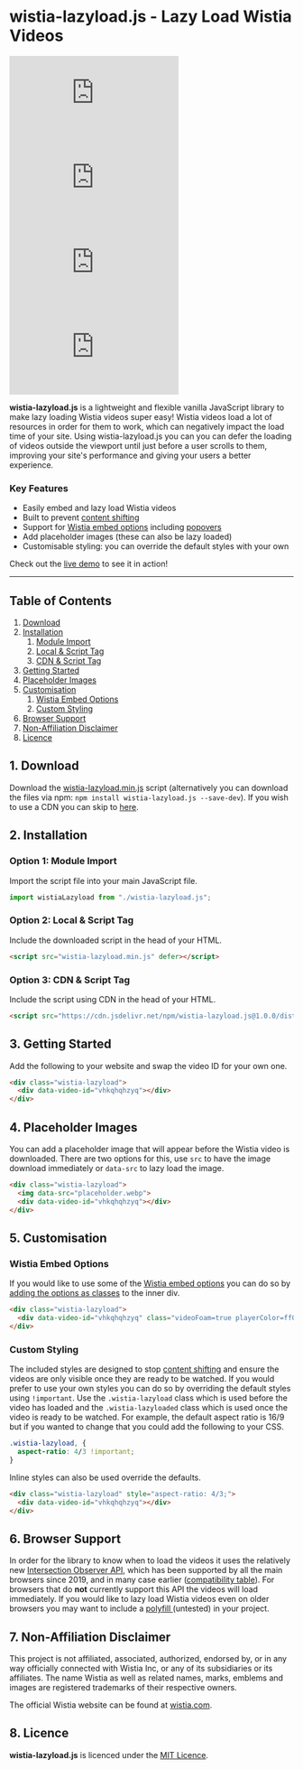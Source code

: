 # wistia-lazyload.js - Lazy Load Wistia Videos

![npm](https://img.shields.io/npm/v/wistia-lazyload.js) ![npm](https://badges.hiptest.com:/bundlephobia/min/wistia-lazyload.js) ![npm](https://img.shields.io/npm/dm/wistia-lazyload.js) ![npm](https://img.shields.io/npm/l/wistia-lazyload.js)

**wistia-lazyload.js** is a lightweight and flexible vanilla JavaScript library to make lazy loading Wistia videos super easy! Wistia videos load a lot of resources in order for them to work, which can negatively impact the load time of your site. Using wistia-lazyload.js you can you can defer the loading of videos outside the viewport until just before a user scrolls to them, improving your site's performance and giving your users a better experience.

### Key Features

* Easily embed and lazy load Wistia videos
* Built to prevent [content shifting](https://web.dev/cls/)
* Support for [Wistia embed options](https://wistia.com/support/developers/embed-options#list-of-all-options) including [popovers](https://wistia.com/support/developers/popover-customization#options)
* Add placeholder images (these can also be lazy loaded)
* Customisable styling: you can override the default styles with your own

Check out the [live demo](https://edbartholomew.github.io/wistia-lazyload.js) to see it in action!

---

## Table of Contents

1. [Download](#download)
2. [Installation](#installation)
	1. [Module Import](#installation-module-import)
	2. [Local & Script Tag](#installation-local-script-tag)
	3. [CDN & Script Tag](#installation-cdn-script-tag)
3. [Getting Started](#getting-started)
4. [Placeholder Images](#placeholder-images)
5. [Customisation](#customisation)
	1. [Wistia Embed Options](#wistia-embed-options)
	2. [Custom Styling](#custom-styling)
6. [Browser Support](#browser-support)
7. [Non-Affiliation Disclaimer](#non-affiliation-disclaimer)
8. [Licence](#licence)

<a name="installation"></a>

## 1. Download

Download the [wistia-lazyload.min.js](dist/wistia-lazyload.min.js) script (alternatively you can download the files via npm: ``npm install wistia-lazyload.js --save-dev``). If you wish to use a CDN you can skip to [here](#installation-cdn-script-tag).

## 2. Installation

<a name="installation-module-import"></a>

### Option 1: Module Import

Import the script file into your main JavaScript file.

```js
import wistiaLazyload from "./wistia-lazyload.js";
```

<a name="installation-local-script-tag"></a>

### Option 2: Local & Script Tag

Include the downloaded script in the head of your HTML.

```html
<script src="wistia-lazyload.min.js" defer></script>
```

<a name="installation-cdn-script-tag"></a>

### Option 3: CDN & Script Tag

Include the script using CDN in the head of your HTML.

```html
<script src="https://cdn.jsdelivr.net/npm/wistia-lazyload.js@1.0.0/dist/wistia-lazyload.min.js" defer></script>
```

<a name="getting-started"></a>

## 3. Getting Started

Add the following to your website and swap the video ID for your own one.

```html
<div class="wistia-lazyload">
  <div data-video-id="vhkqhqhzyq"></div>
</div>
```

<a name="placeholder-images"></a>

## 4. Placeholder Images

You can add a placeholder image that will appear before the Wistia video is downloaded. There are two options for this, use ``src`` to have the image download immediately or ``data-src`` to lazy load the image.

```html
<div class="wistia-lazyload">
  <img data-src="placeholder.webp">
  <div data-video-id="vhkqhqhzyq"></div>
</div>
```

<a name="customisation"></a>

## 5. Customisation

<a name="wistia-embed-options"></a>

### Wistia Embed Options

If you would like to use some of the [Wistia embed options](https://wistia.com/support/developers/embed-options#list-of-all-options) you can do so by [adding the options as classes](https://wistia.com/support/developers/embed-options#setting-options-on-standard-and-popover-embeds) to the inner div.

```html
<div class="wistia-lazyload">
  <div data-video-id="vhkqhqhzyq" class="videoFoam=true playerColor=ff0000"></div>
</div>
```

<a name="custom-styling"></a>

### Custom Styling

The included styles are designed to stop [content shifting](https://web.dev/cls/) and ensure the videos are only visible once they are ready to be watched. If you would prefer to use your own styles you can do so by overriding the default styles using ``!important``. Use the ``.wistia-lazyload`` class which is used before the video has loaded and the ``.wistia-lazyloaded`` class which is used once the video is ready to be watched. For example, the default aspect ratio is 16/9 but if you wanted to change that you could add the following to your CSS.

```css
.wistia-lazyload, {
  aspect-ratio: 4/3 !important;
}
```

Inline styles can also be used override the defaults.

```html
<div class="wistia-lazyload" style="aspect-ratio: 4/3;">
  <div data-video-id="vhkqhqhzyq"></div>
</div>
```

<a name="browser-support"></a>

## 6. Browser Support

In order for the library to know when to load the videos it uses the relatively new [Intersection Observer API](https://developer.mozilla.org/en-US/docs/Web/API/Intersection_Observer_API), which has been supported by all the main browsers since 2019, and in many case earlier ([compatibility table](https://developer.mozilla.org/en-US/docs/Web/API/Intersection_Observer_API#browser_compatibility)). For browsers that do **not** currently support this API the videos will load immediately. If you would like to lazy load Wistia videos even on older browsers you may want to include a [polyfill ](https://github.com/GoogleChromeLabs/intersection-observer) (untested) in your project.

<a name="non-affiliation-disclaimer"></a>

## 7. Non-Affiliation Disclaimer

This project is not affiliated, associated, authorized, endorsed by, or in any way officially connected with Wistia Inc, or any of its subsidiaries or its affiliates. The name Wistia as well as related names, marks, emblems and images are registered trademarks of their respective owners.

The official Wistia website can be found at [wistia.com](https://wistia.com).

<a name="licence"></a>

## 8. Licence

**wistia-lazyload.js** is licenced under the [MIT Licence](LICENSE).
